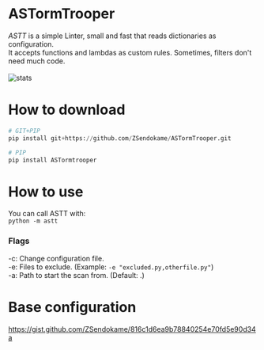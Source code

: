 # ASTormTrooper
*ASTT* is a simple Linter, small and fast that reads dictionaries as configuration.<br>
It accepts functions and lambdas as custom rules. Sometimes, filters don't need much code.
<br><br>
![stats](https://img.shields.io/pypi/dm/ASTormTrooper)

# How to download
```py
# GIT+PIP
pip install git+https://github.com/ZSendokame/ASTormTrooper.git

# PIP
pip install ASTormtrooper
```

# How to use
You can call ASTT with:<br>
`python -m astt`

### Flags
-c: Change configuration file.<br>
-e: Files to exclude. (Example: `-e "excluded.py,otherfile.py"`)<br>
-a: Path to start the scan from. (Default: .)

# Base configuration
https://gist.github.com/ZSendokame/816c1d6ea9b78840254e70fd5e90d34a